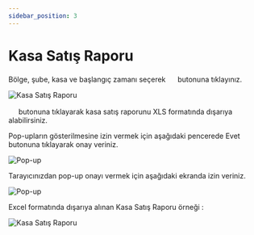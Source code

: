 ```yaml
---
sidebar_position: 3
---
```


# Kasa Satış Raporu

Bölge, şube, kasa ve başlangıç zamanı seçerek <img src="/img/butonlar/ara-buton-2.png" height="16"/> butonuna tıklayınız. 

![Kasa Satış Raporu](/img/raporlar/kasa-satis-raporu.png)

<img src="/img/butonlar/xls-cikti-al-buton-2.png" height="16"/> butonuna tıklayarak kasa satış raporunu XLS formatında dışarıya alabilirsiniz.

Pop-upların gösterilmesine izin vermek için aşağıdaki pencerede Evet butonuna tıklayarak onay veriniz.

![Pop-up](/img/raporlar/allow-popups.png) 

Tarayıcınızdan pop-up onayı vermek için aşağıdaki ekranda izin veriniz. 

![Pop-up](/img/raporlar/allow-popups-2.png) 

Excel formatında dışarıya alınan Kasa Satış Raporu örneği : 

![Kasa Satış Raporu](/img/raporlar/kasa-satis-raporu-xls.png)


